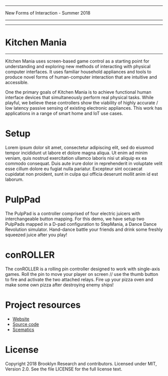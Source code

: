 **************************************
New Forms of Interaction - Summer 2018
**************************************

****
# Kitchen Mania
****
Kitchen Mania uses screen-based game control as a starting point for understanding and exploring new methods of interacting with physical computer interfaces. It uses familiar household appliances and tools to produce novel forms of human-computer interaction that are intuitive and accessible.

One the primary goals of Kitchen Mania is to achieve functional human interface devices that simultaneously perform real physical tasks. While playful, we believe these controllers show the viability of highly accurate / low latency passive sensing of existing electronic appliances. This work has applications in a range of smart home and IoT use cases.


Setup
=========
Lorem ipsum dolor sit amet, consectetur adipiscing elit, sed do eiusmod tempor incididunt ut labore et dolore magna aliqua. Ut enim ad minim veniam, quis nostrud exercitation ullamco laboris nisi ut aliquip ex ea commodo consequat. Duis aute irure dolor in reprehenderit in voluptate velit esse cillum dolore eu fugiat nulla pariatur. Excepteur sint occaecat cupidatat non proident, sunt in culpa qui officia deserunt mollit anim id est laborum.


PulpPad
=========
The PulpPad is a controller comprised of four electric juicers with interchangeable button mapping. For this demo, we have setup two PulpPads mapped in a D-pad configuration to StepMania, a Dance Dance Revolution simulator. Hand-dance battle your friends and drink some freshly squeezed juice after you play!


conROLLER
=========
The conROLLER is a rolling pin controller designed to work with single-axis games. Roll the pin to move your player on screen // use the thumb button to fire and activate the two attached relays. Fire up your pizza oven and make some own pizza after destroying enemy ships!


Project resources
=================
- [Website](http://www.brooklynresearch.org)
- [Source code](#)
- [Scematics](https://github.com/BKRLearning/NFOI/tree/master/Schematics)


License
=======
Copyright 2018 Brooklyn Research and contributors.
Licensed under MIT, Version 2.0. See the file LICENSE for the full license text.
